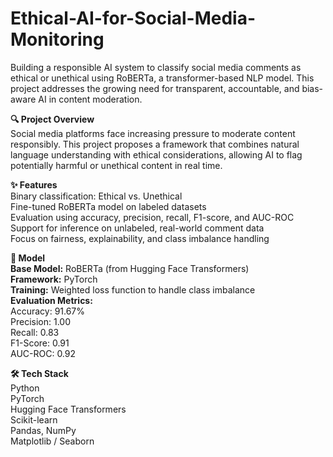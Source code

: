 # Ethical-AI-for-Social-Media-Monitoring
Building a responsible AI system to classify social media comments as ethical or unethical using RoBERTa, a transformer-based NLP model. This project addresses the growing need for transparent, accountable, and bias-aware AI in content moderation.

**🔍 Project Overview**  
Social media platforms face increasing pressure to moderate content responsibly. This project proposes a framework that combines natural language understanding with ethical considerations, allowing AI to flag potentially harmful or unethical content in real time.

**✨ Features**  
Binary classification: Ethical vs. Unethical  
Fine-tuned RoBERTa model on labeled datasets  
Evaluation using accuracy, precision, recall, F1-score, and AUC-ROC  
Support for inference on unlabeled, real-world comment data  
Focus on fairness, explainability, and class imbalance handling

**🧠 Model**  
**Base Model:** RoBERTa (from Hugging Face Transformers)  
**Framework:** PyTorch  
**Training:** Weighted loss function to handle class imbalance  
**Evaluation Metrics:**   
Accuracy: 91.67%  
Precision: 1.00  
Recall: 0.83  
F1-Score: 0.91  
AUC-ROC: 0.92

**🛠️ Tech Stack**  
Python  
PyTorch  
Hugging Face Transformers  
Scikit-learn  
Pandas, NumPy  
Matplotlib / Seaborn

